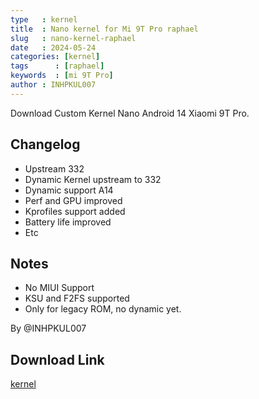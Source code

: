 ```yaml
---
type   : kernel
title  : Nano kernel for Mi 9T Pro raphael
slug   : nano-kernel-raphael
date   : 2024-05-24
categories: [kernel]
tags      : [raphael]
keywords  : [mi 9T Pro]
author : INHPKUL007
---
```


Download Custom Kernel Nano Android 14 Xiaomi 9T Pro.

## Changelog
- Upstream 332
- Dynamic Kernel upstream to 332
- Dynamic support A14
- Perf and GPU improved
- Kprofiles support added
- Battery life improved
- Etc

## Notes
- No MIUI Support
- KSU and F2FS supported
- Only for legacy ROM, no dynamic yet.

By @INHPKUL007


## Download Link
[kernel](https://github.com/INHPKUL007/kernel_xiaomi_raphael/releases/latest)
